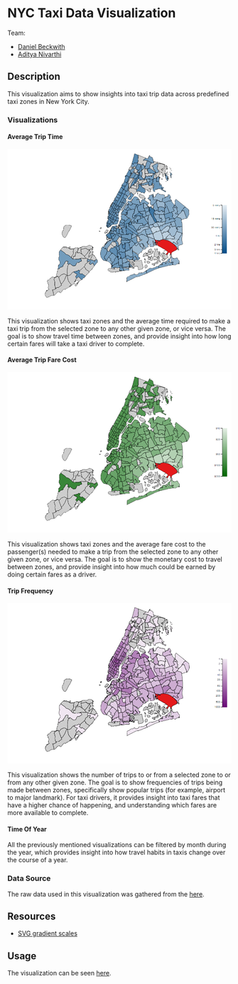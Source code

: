 NYC Taxi Data Visualization
===================================

Team:
* [Daniel Beckwith](https://github.com/dbeckwith)
* [Aditya Nivarthi](https://github.com/SIZMW)

## Description
This visualization aims to show insights into taxi trip data across predefined taxi zones in New York City.

### Visualizations
#### Average Trip Time

![Average Time](img/avg-time.png)

This visualization shows taxi zones and the average time required to make a taxi trip from the selected zone to any other given zone, or vice versa. The goal is to show travel time between zones, and provide insight into how long certain fares will take a taxi driver to complete.

#### Average Trip Fare Cost
![Average Fare](img/avg-fare.png)

This visualization shows taxi zones and the average fare cost to the passenger(s) needed to make a trip from the selected zone to any other given zone, or vice versa. The goal is to show the monetary cost to travel between zones, and provide insight into how much could be earned by doing certain fares as a driver.

#### Trip Frequency
![Trip Frequency](img/trip-freq.png)

This visualization shows the number of trips to or from a selected zone to or from any other given zone. The goal is to show frequencies of trips being made between zones, specifically show popular trips (for example, airport to major landmark). For taxi drivers, it provides insight into taxi fares that have a higher chance of happening, and understanding which fares are more available to complete.

#### Time Of Year
All the previously mentioned visualizations can be filtered by month during the year, which provides insight into how travel habits in taxis change over the course of a year.

### Data Source
The raw data used in this visualization was gathered from the [here](http://www.nyc.gov/html/tlc/html/about/trip_record_data.shtml).

## Resources
* [SVG gradient scales](http://www.visualcinnamon.com/2016/05/smooth-color-legend-d3-svg-gradient.html)

## Usage
The visualization can be seen [here](https://sizmw.github.io/nyc-taxi-vis/).
